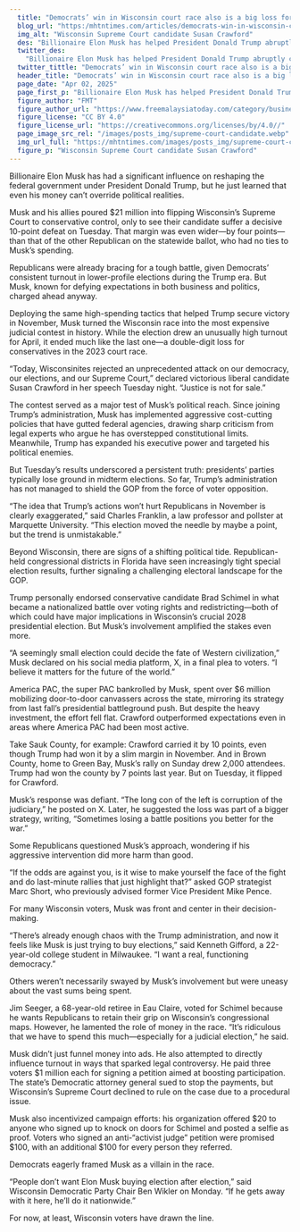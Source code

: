 ```yaml
---
  title: "Democrats’ win in Wisconsin court race also is a big loss for Elon Musk"
  blog_url: "https:/mhtntimes.com/articles/democrats-win-in-wisconsin-court-race-also-is-a-big-loss-for-elon-musk"
  img_alt: "Wisconsin Supreme Court candidate Susan Crawford"
  des: "Billionaire Elon Musk has helped President Donald Trump abruptly change the federal government in the opening weeks of the year, but he’s learned he can’t change the laws of political gravity."
  twitter_des:
    "Billionaire Elon Musk has helped President Donald Trump abruptly change the federal government in the opening weeks of the year, but he’s learned he can’t change the laws of political gravity."
  twitter_tittle: "Democrats’ win in Wisconsin court race also is a big loss for Elon Musk"
  header_title: "Democrats’ win in Wisconsin court race also is a big loss for Elon Musk"
  page_date: "Apr 02, 2025"
  page_first_p: "Billionaire Elon Musk has helped President Donald Trump abruptly change the federal government in the opening weeks of the year, but he’s learned he can’t change the laws of political gravity."
  figure_author: "FMT"
  figure_author_url: "https://www.freemalaysiatoday.com/category/business/2019/02/01/amazon-profit-jumps-on-strong-holiday-quarter/"
  figure_license: "CC BY 4.0"
  figure_license_url: "https://creativecommons.org/licenses/by/4.0//"
  page_image_src_rel: "/images/posts_img/supreme-court-candidate.webp"
  img_url_full: "https://mhtntimes.com/images/posts_img/supreme-court-candidate.webp"
  figure_p: "Wisconsin Supreme Court candidate Susan Crawford"
---
```


Billionaire Elon Musk has had a significant influence on reshaping the federal government under President Donald Trump, but he just learned that even his money can’t override political realities.

Musk and his allies poured $21 million into flipping Wisconsin’s Supreme Court to conservative control, only to see their candidate suffer a decisive 10-point defeat on Tuesday. That margin was even wider—by four points—than that of the other Republican on the statewide ballot, who had no ties to Musk’s spending.

Republicans were already bracing for a tough battle, given Democrats’ consistent turnout in lower-profile elections during the Trump era. But Musk, known for defying expectations in both business and politics, charged ahead anyway.

Deploying the same high-spending tactics that helped Trump secure victory in November, Musk turned the Wisconsin race into the most expensive judicial contest in history. While the election drew an unusually high turnout for April, it ended much like the last one—a double-digit loss for conservatives in the 2023 court race.

“Today, Wisconsinites rejected an unprecedented attack on our democracy, our elections, and our Supreme Court,” declared victorious liberal candidate Susan Crawford in her speech Tuesday night. “Justice is not for sale.”

The contest served as a major test of Musk’s political reach. Since joining Trump’s administration, Musk has implemented aggressive cost-cutting policies that have gutted federal agencies, drawing sharp criticism from legal experts who argue he has overstepped constitutional limits. Meanwhile, Trump has expanded his executive power and targeted his political enemies.

But Tuesday’s results underscored a persistent truth: presidents’ parties typically lose ground in midterm elections. So far, Trump’s administration has not managed to shield the GOP from the force of voter opposition.

“The idea that Trump’s actions won’t hurt Republicans in November is clearly exaggerated,” said Charles Franklin, a law professor and pollster at Marquette University. “This election moved the needle by maybe a point, but the trend is unmistakable.”

Beyond Wisconsin, there are signs of a shifting political tide. Republican-held congressional districts in Florida have seen increasingly tight special election results, further signaling a challenging electoral landscape for the GOP.

Trump personally endorsed conservative candidate Brad Schimel in what became a nationalized battle over voting rights and redistricting—both of which could have major implications in Wisconsin’s crucial 2028 presidential election. But Musk’s involvement amplified the stakes even more.

“A seemingly small election could decide the fate of Western civilization,” Musk declared on his social media platform, X, in a final plea to voters. “I believe it matters for the future of the world.”

America PAC, the super PAC bankrolled by Musk, spent over $6 million mobilizing door-to-door canvassers across the state, mirroring its strategy from last fall’s presidential battleground push. But despite the heavy investment, the effort fell flat. Crawford outperformed expectations even in areas where America PAC had been most active.

Take Sauk County, for example: Crawford carried it by 10 points, even though Trump had won it by a slim margin in November. And in Brown County, home to Green Bay, Musk’s rally on Sunday drew 2,000 attendees. Trump had won the county by 7 points last year. But on Tuesday, it flipped for Crawford.

Musk’s response was defiant. “The long con of the left is corruption of the judiciary,” he posted on X. Later, he suggested the loss was part of a bigger strategy, writing, “Sometimes losing a battle positions you better for the war.”

Some Republicans questioned Musk’s approach, wondering if his aggressive intervention did more harm than good.

“If the odds are against you, is it wise to make yourself the face of the fight and do last-minute rallies that just highlight that?” asked GOP strategist Marc Short, who previously advised former Vice President Mike Pence.

For many Wisconsin voters, Musk was front and center in their decision-making.

“There’s already enough chaos with the Trump administration, and now it feels like Musk is just trying to buy elections,” said Kenneth Gifford, a 22-year-old college student in Milwaukee. “I want a real, functioning democracy.”

Others weren’t necessarily swayed by Musk’s involvement but were uneasy about the vast sums being spent.

Jim Seeger, a 68-year-old retiree in Eau Claire, voted for Schimel because he wants Republicans to retain their grip on Wisconsin’s congressional maps. However, he lamented the role of money in the race. “It’s ridiculous that we have to spend this much—especially for a judicial election,” he said.

Musk didn’t just funnel money into ads. He also attempted to directly influence turnout in ways that sparked legal controversy. He paid three voters $1 million each for signing a petition aimed at boosting participation. The state’s Democratic attorney general sued to stop the payments, but Wisconsin’s Supreme Court declined to rule on the case due to a procedural issue.

Musk also incentivized campaign efforts: his organization offered $20 to anyone who signed up to knock on doors for Schimel and posted a selfie as proof. Voters who signed an anti-“activist judge” petition were promised $100, with an additional $100 for every person they referred.

Democrats eagerly framed Musk as a villain in the race.

“People don’t want Elon Musk buying election after election,” said Wisconsin Democratic Party Chair Ben Wikler on Monday. “If he gets away with it here, he’ll do it nationwide.”

For now, at least, Wisconsin voters have drawn the line.

